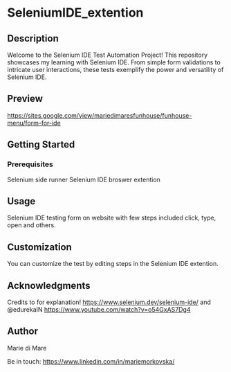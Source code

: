 # SeleniumIDE_extention

## Description

Welcome to the Selenium IDE Test Automation Project! This repository showcases my learning with Selenium IDE. From simple form validations to intricate user interactions, these tests exemplify the power and versatility of Selenium IDE. 

## Preview

https://sites.google.com/view/mariedimaresfunhouse/funhouse-menu/form-for-ide

## Getting Started

### Prerequisites

Selenium side runner
Selenium IDE broswer extention


## Usage

Selenium IDE testing form on website with few steps included click, type, open and others. 

## Customization

You can customize the test by editing steps in the Selenium IDE extention. 


## Acknowledgments

Credits to for explanation! 
https://www.selenium.dev/selenium-ide/
and 
@edurekaIN  https://www.youtube.com/watch?v=o54GxAS7Dg4


## Author

Marie di Mare

Be in touch: https://www.linkedin.com/in/mariemorkovska/

